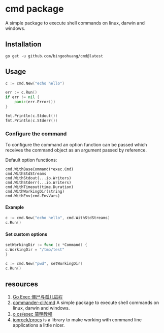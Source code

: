# cmd package

A simple package to execute shell commands on linux, darwin and windows.

## Installation

`go get -u github.com/bingoohuang/cmd@latest`

## Usage

```go
c := cmd.New("echo hello")

err := c.Run()
if err != nil {
    panic(err.Error())
}

fmt.Println(c.Stdout())
fmt.Println(c.Stderr())
```

### Configure the command

To configure the command an option function can be passed which receives the
command object as an argument passed by reference.

Default option functions:

```
cmd.WithBaseCommand(*exec.Cmd)
cmd.WithStdStreams
cmd.WithStdout(...io.Writers)
cmd.WithStderr(...io.Writers)
cmd.WithTimeout(time.Duration)
cmd.WithWorkingDir(string)
cmd.WithEnv(cmd.EnvVars)
```

#### Example

```go
c := cmd.New("echo hello", cmd.WithStdStreams)
c.Run()
```

#### Set custom options

```go
setWorkingDir := func (c *Command) {
c.WorkingDir = "/tmp/test"
}

c := cmd.New("pwd", setWorkingDir)
c.Run()
```

## resources

1. [Go Exec 僵尸与孤儿进程](https://github.com/WilburXu/blog/blob/master/Golang/Go%20Exec%20%E5%83%B5%E5%B0%B8%E4%B8%8E%E5%AD%A4%E5%84%BF%E8%BF%9B%E7%A8%8B.md)
2. [commander-cli/cmd](https://github.com/commander-cli/cmd) A simple package to execute shell commands on linux, darwin and windows.
3. [o os/exec 简明教程](https://colobu.com/2020/12/27/go-with-os-exec/)
4. [ionrock/procs](https://github.com/ionrock/procs) is a library to make working with command line applications a little nicer.
